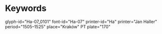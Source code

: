 # Keywords
glyph-id="Ha-07_0101"
font-id="Ha-07"
printer-id="Ha"
printer="Jan Haller"
period="1505–1525"
place="Kraków"
PT plate="170"
